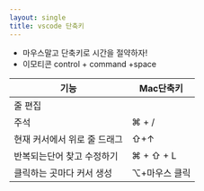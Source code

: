 ```yaml
---
layout: single
title: vscode 단축키
---
```


- 마우스말고 단축키로 시간을 절약하자!  
- 이모티콘  control + command +space

|기능   | Mac단축키  |
|---|---|
|줄 편집|   |
|주석 | ⌘ + /|
|현재 커서에서 위로 줄 드래그|⇧+↑|
|반복되는단어 찾고 수정하기|⌘ + ⇧ + L|
|클릭하는 곳마다 커서 생성| ⌥+마우스 클릭 |
